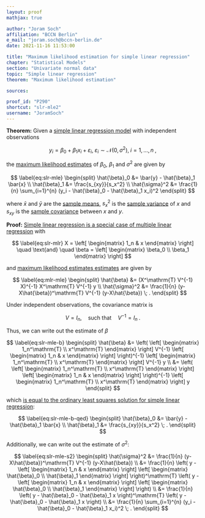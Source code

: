 ```yaml
---
layout: proof
mathjax: true

author: "Joram Soch"
affiliation: "BCCN Berlin"
e_mail: "joram.soch@bccn-berlin.de"
date: 2021-11-16 11:53:00

title: "Maximum likelihood estimation for simple linear regression"
chapter: "Statistical Models"
section: "Univariate normal data"
topic: "Simple linear regression"
theorem: "Maximum likelihood estimation"

sources:

proof_id: "P290"
shortcut: "slr-mle2"
username: "JoramSoch"
---
```



**Theorem:** Given a [simple linear regression model](/D/mlr) with independent observations

$$ \label{eq:slr}
y_i = \beta_0 + \beta_1 x_i + \varepsilon_i, \; \varepsilon_i \sim \mathcal{N}(0, \sigma^2), \; i = 1,\ldots,n \; ,
$$

the [maximum likelihood estimates](/D/mle) of $\beta_0$, $\beta_1$ and $\sigma^2$ are given by

$$ \label{eq:slr-mle}
\begin{split}
\hat{\beta}_0 &= \bar{y} - \hat{\beta}_1 \bar{x} \\
\hat{\beta}_1 &= \frac{s_{xy}}{s_x^2} \\
\hat{\sigma}^2 &= \frac{1}{n} \sum_{i=1}^{n} (y_i - \hat{\beta}_0 - \hat{\beta}_1 x_i)^2
\end{split}
$$

where $\bar{x}$ and $\bar{y}$ are the [sample means](/D/mean-samp), $s_x^2$ is the [sample variance](/D/var-samp) of $x$ and $s_{xy}$ is the [sample covariance](/D/cov-samp) between $x$ and $y$.


**Proof:** [Simple linear regression is a special case of multiple linear regression](/P/slr-mlr) with

$$ \label{eq:slr-mlr}
X = \left[ \begin{matrix} 1_n & x \end{matrix} \right] \quad \text{and} \quad \beta = \left[ \begin{matrix} \beta_0 \\ \beta_1 \end{matrix} \right]
$$

and [maximum likelihood estimates estimates](/P/mlr-mle) are given by

$$ \label{eq:mlr-mle}
\begin{split}
\hat{\beta} &= (X^\mathrm{T} V^{-1} X)^{-1} X^\mathrm{T} V^{-1} y \\
\hat{\sigma}^2 &= \frac{1}{n} (y-X\hat{\beta})^\mathrm{T} V^{-1} (y-X\hat{\beta}) \; .
\end{split}
$$

Under independent observations, the covariance matrix is

$$ \label{eq:mlr-ind}
V = I_n, \quad \text{such that} \quad V^{-1} = I_n \; .
$$

Thus, we can write out the estimate of $\beta$

$$ \label{eq:slr-mle-b}
\begin{split}
\hat{\beta} &= \left( \left[ \begin{matrix} 1_n^\mathrm{T} \\ x^\mathrm{T} \end{matrix} \right] V^{-1} \left[ \begin{matrix} 1_n & x \end{matrix} \right] \right)^{-1} \left[ \begin{matrix} 1_n^\mathrm{T} \\ x^\mathrm{T} \end{matrix} \right] V^{-1} y \\
&= \left( \left[ \begin{matrix} 1_n^\mathrm{T} \\ x^\mathrm{T} \end{matrix} \right] \left[ \begin{matrix} 1_n & x \end{matrix} \right] \right)^{-1} \left[ \begin{matrix} 1_n^\mathrm{T} \\ x^\mathrm{T} \end{matrix} \right] y
\end{split}
$$

which [is equal to the ordinary least squares solution for simple linear regression](/P/slr-ols2):

$$ \label{eq:slr-mle-b-qed}
\begin{split}
\hat{\beta}_0 &= \bar{y} - \hat{\beta}_1 \bar{x} \\
\hat{\beta}_1 &= \frac{s_{xy}}{s_x^2} \; .
\end{split}
$$

Additionally, we can write out the estimate of $\sigma^2$:

$$ \label{eq:slr-mle-s2}
\begin{split}
\hat{\sigma}^2 &= \frac{1}{n} (y-X\hat{\beta})^\mathrm{T} V^{-1} (y-X\hat{\beta}) \\
&= \frac{1}{n} \left( y - \left[ \begin{matrix} 1_n & x \end{matrix} \right] \left[ \begin{matrix} \hat{\beta}_0 \\ \hat{\beta}_1 \end{matrix} \right] \right)^\mathrm{T} \left( y - \left[ \begin{matrix} 1_n & x \end{matrix} \right] \left[ \begin{matrix} \hat{\beta}_0 \\ \hat{\beta}_1 \end{matrix} \right] \right) \\
&= \frac{1}{n} \left( y - \hat{\beta}_0 - \hat{\beta}_1 x \right)^\mathrm{T} \left( y - \hat{\beta}_0 - \hat{\beta}_1 x \right) \\
&= \frac{1}{n} \sum_{i=1}^{n} (y_i - \hat{\beta}_0 - \hat{\beta}_1 x_i)^2 \; .
\end{split}
$$